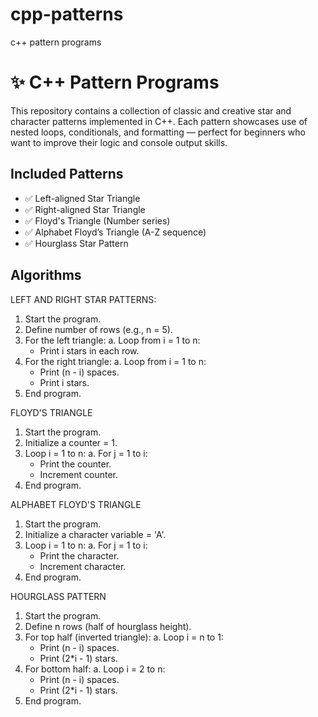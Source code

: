 # cpp-patterns
c++ pattern programs

# ✨ C++ Pattern Programs

This repository contains a collection of classic and creative star and character patterns implemented in C++. Each pattern showcases use of nested loops, conditionals, and formatting — perfect for beginners who want to improve their logic and console output skills.

##  Included Patterns

- ✅ Left-aligned Star Triangle  
- ✅ Right-aligned Star Triangle  
- ✅ Floyd's Triangle (Number series)  
- ✅ Alphabet Floyd’s Triangle (A-Z sequence)  
- ✅ Hourglass Star Pattern  

## Algorithms 
LEFT AND RIGHT STAR PATTERNS:
1. Start the program.
2. Define number of rows (e.g., n = 5).
3. For the left triangle:
   a. Loop from i = 1 to n:
      - Print i stars in each row.
4. For the right triangle:
   a. Loop from i = 1 to n:
      - Print (n - i) spaces.
      - Print i stars.
5. End program.

FLOYD'S TRIANGLE
1. Start the program.
2. Initialize a counter = 1.
3. Loop i = 1 to n:
   a. For j = 1 to i:
      - Print the counter.
      - Increment counter.
4. End program.


ALPHABET FLOYD'S TRIANGLE
1. Start the program.
2. Initialize a character variable = 'A'.
3. Loop i = 1 to n:
   a. For j = 1 to i:
      - Print the character.
      - Increment character.
4. End program.


HOURGLASS PATTERN
1. Start the program.
2. Define n rows (half of hourglass height).
3. For top half (inverted triangle):
   a. Loop i = n to 1:
      - Print (n - i) spaces.
      - Print (2*i - 1) stars.
4. For bottom half:
   a. Loop i = 2 to n:
      - Print (n - i) spaces.
      - Print (2*i - 1) stars.
5. End program.



